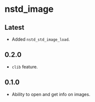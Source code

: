 # nstd_image
## Latest
- Added `nstd_std_image_load`.
## 0.2.0
- `clib` feature.
## 0.1.0
- Ability to open and get info on images.
